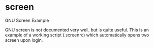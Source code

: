 # screen
GNU Screen Example

GNU screen is not documented very well, but is quite useful. This is an example of a working script (.screenrc) which automatically opens two screen upon login.
